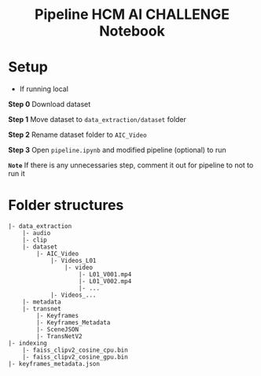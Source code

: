 <h1><center>Pipeline HCM AI CHALLENGE <br> Notebook</center></h1>

# Setup

- If running local

**Step 0** Download dataset

**Step 1** Move dataset to `data_extraction/dataset` folder

**Step 2** Rename dataset folder to `AIC_Video`

**Step 3** Open `pipeline.ipynb` and modified pipeline (optional) to run

**`Note`** If there is any unnecessaries step, comment it out for pipeline to not to run it

# Folder structures
```
|- data_extraction
    |- audio
    |- clip
    |- dataset
        |- AIC_Video
            |- Videos_L01
                |- video
                    |- L01_V001.mp4
                    |- L01_V002.mp4
                    |- ...
            |- Videos_...
    |- metadata
    |- transnet
        |- Keyframes
        |- Keyframes_Metadata
        |- SceneJSON
        |- TransNetV2
|- indexing
    |- faiss_clipv2_cosine_cpu.bin
    |- faiss_clipv2_cosine_gpu.bin
|- keyframes_metadata.json
```